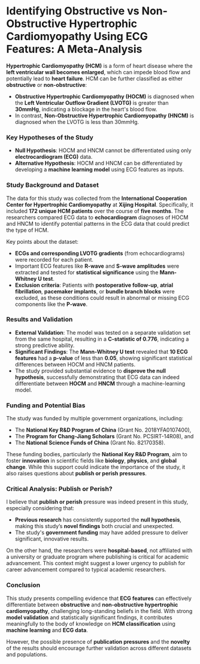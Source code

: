
# **Identifying Obstructive vs Non-Obstructive Hypertrophic Cardiomyopathy Using ECG Features: A Meta-Analysis**

**Hypertrophic Cardiomyopathy (HCM)** is a form of heart disease where the **left ventricular wall becomes enlarged**, which can impede blood flow and potentially lead to **heart failure**. HCM can be further classified as either **obstructive** or **non-obstructive**:

- **Obstructive Hypertrophic Cardiomyopathy (HOCM)** is diagnosed when the **Left Ventricular Outflow Gradient (LVOTG)** is greater than **30mmHg**, indicating a blockage in the heart's blood flow.
- In contrast, **Non-Obstructive Hypertrophic Cardiomyopathy (HNCM)** is diagnosed when the LVOTG is less than 30mmHg.

### **Key Hypotheses of the Study**
- **Null Hypothesis**: HOCM and HNCM cannot be differentiated using only **electrocardiogram (ECG)** data.
- **Alternative Hypothesis**: HOCM and HNCM can be differentiated by developing a **machine learning model** using ECG features as inputs.

### **Study Background and Dataset**

The data for this study was collected from the **International Cooperation Center for Hypertrophic Cardiomyopathy** at **Xijing Hospital**. Specifically, it included **172 unique HCM patients** over the course of **five months**. The researchers compared ECG data to **echocardiogram** diagnoses of HOCM and HNCM to identify potential patterns in the ECG data that could predict the type of HCM.

Key points about the dataset:
- **ECGs and corresponding LVOTG gradients** (from echocardiograms) were recorded for each patient.
- Important ECG features like **R-wave** and **S-wave amplitudes** were extracted and tested for **statistical significance** using the **Mann-Whitney U test**.
- **Exclusion criteria**: Patients with **postoperative follow-up**, **atrial fibrillation**, **pacemaker implants**, or **bundle branch blocks** were excluded, as these conditions could result in abnormal or missing ECG components like the **P-wave**.

### **Results and Validation**

- **External Validation**: The model was tested on a separate validation set from the same hospital, resulting in a **C-statistic of 0.776**, indicating a strong predictive ability.
- **Significant Findings**: The **Mann-Whitney U test** revealed that **10 ECG features** had a **p-value** of less than **0.05**, showing significant statistical differences between HOCM and HNCM patients.
- The study provided substantial evidence to **disprove the null hypothesis**, successfully demonstrating that ECG data can indeed differentiate between **HOCM** and **HNCM** through a machine-learning model.

### **Funding and Potential Bias**

The study was funded by multiple government organizations, including:
- The **National Key R&D Program of China** (Grant No. 2018YFA0107400),
- The **Program for Chang-Jiang Scholars** (Grant No. PCSIRT-14R08), and
- The **National Science Funds of China** (Grant No. 82170358).

These funding bodies, particularly the **National Key R&D Program**, aim to foster **innovation** in scientific fields like **biology**, **physics**, and **global change**. While this support could indicate the importance of the study, it also raises questions about **publish or perish pressures**. 

### **Critical Analysis: Publish or Perish?**

I believe that **publish or perish** pressure was indeed present in this study, especially considering that:
- **Previous research** has consistently supported the **null hypothesis**, making this study’s **novel findings** both crucial and unexpected.
- The study's **government funding** may have added pressure to deliver significant, innovative results.

On the other hand, the researchers were **hospital-based**, not affiliated with a university or graduate program where publishing is critical for academic advancement. This context might suggest a lower urgency to publish for career advancement compared to typical academic researchers.

### **Conclusion**

This study presents compelling evidence that **ECG features** can effectively differentiate between **obstructive** and **non-obstructive hypertrophic cardiomyopathy**, challenging long-standing beliefs in the field. With strong **model validation** and statistically significant findings, it contributes meaningfully to the body of knowledge on **HCM classification** using **machine learning** and **ECG data**.

However, the possible presence of **publication pressures** and the **novelty** of the results should encourage further validation across different datasets and populations. 
